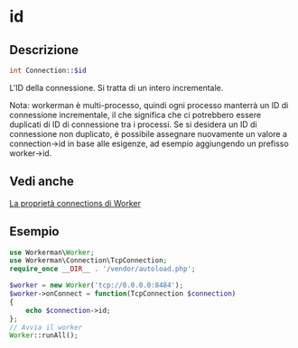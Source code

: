 # id

## Descrizione
```php
int Connection::$id
```

L'ID della connessione. Si tratta di un intero incrementale.

Nota: workerman è multi-processo, quindi ogni processo manterrà un ID di connessione incrementale, il che significa che ci potrebbero essere duplicati di ID di connessione tra i processi. Se si desidera un ID di connessione non duplicato, è possibile assegnare nuovamente un valore a connection->id in base alle esigenze, ad esempio aggiungendo un prefisso worker->id.

## Vedi anche
[La proprietà connections di Worker](../worker/connections.md)

## Esempio

```php
use Workerman\Worker;
use Workerman\Connection\TcpConnection;
require_once __DIR__ . '/vendor/autoload.php';

$worker = new Worker('tcp://0.0.0.0:8484');
$worker->onConnect = function(TcpConnection $connection)
{
    echo $connection->id;
};
// Avvia il worker
Worker::runAll();
```

